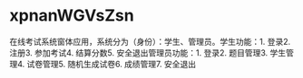# xpnanWGVsZsn
在线考试系统窗体应用，系统分为（身份）：学生、管理员。学生功能：1. 登录2. 注册3. 参加考试4. 结算分数5. 安全退出管理员功能：1. 登录2. 题目管理3. 学生管理4. 试卷管理5. 随机生成试卷6. 成绩管理7. 安全退出 
